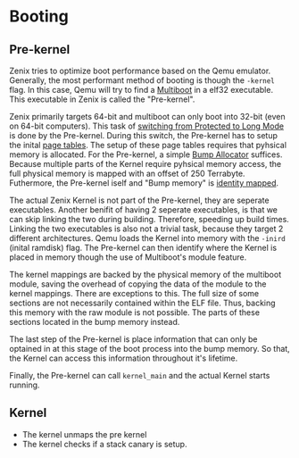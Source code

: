 # Booting

## Pre-kernel

Zenix tries to optimize boot performance based on the Qemu emulator. Generally, the most performant method of booting is though the `-kernel` flag. In this case, Qemu will try to find a [Multiboot](https://www.gnu.org/software/grub/manual/multiboot/multiboot.html) in a elf32 executable. This executable in Zenix is called the "Pre-kernel".

Zenix primarily targets 64-bit and multiboot can only boot into 32-bit (even on 64-bit computers). This task of [switching from Protected to Long Mode](https://wiki.osdev.org/Setting_Up_Long_Mode) is done by the Pre-kernel. During this switch, the Pre-kernel has to setup the inital [page tables](https://os.phil-opp.com/paging-introduction/). The setup of these page tables requires that pyhsical memory is allocated. For the Pre-kernel, a simple [Bump Allocator](https://os.phil-opp.com/allocator-designs/) suffices. Because multiple parts of the Kernel require pyhsical memory access, the full physical memory is mapped with an offset of 250 Terrabyte. Futhermore, the Pre-kernel iself and "Bump memory" is [identity mapped](https://wiki.osdev.org/Identity_Paging).

The actual Zenix Kernel is not part of the Pre-kernel, they are seperate executables. Another benifit of having 2 seperate executables, is that we can skip linking the two during building. Therefore, speeding up build times. Linking the two executables is also not a trivial task, because they target 2 different architectures. Qemu loads the Kernel into memory with the `-inird` (inital ramdisk) flag. The Pre-kernel can then identify where the Kernel is placed in memory though the use of Multiboot's module feature.

The kernel mappings are backed by the physical memory of the multiboot module, saving the overhead of copying the data of the module to the kernel mappings. There are exceptions to this. The full size of some sections are not necessarily contained within the ELF file. Thus, backing this memory with the raw module is not possible. The parts of these sections located in the bump memory instead.

The last step of the Pre-kernel is place information that can only be optained in at this stage of the boot process into the bump memory. So that, the Kernel can access this information throughout it's lifetime.

Finally, the Pre-kernel can call `kernel_main` and the actual Kernel starts running.

## Kernel

- The kernel unmaps the pre kernel
- The kernel checks if a stack canary is setup.
